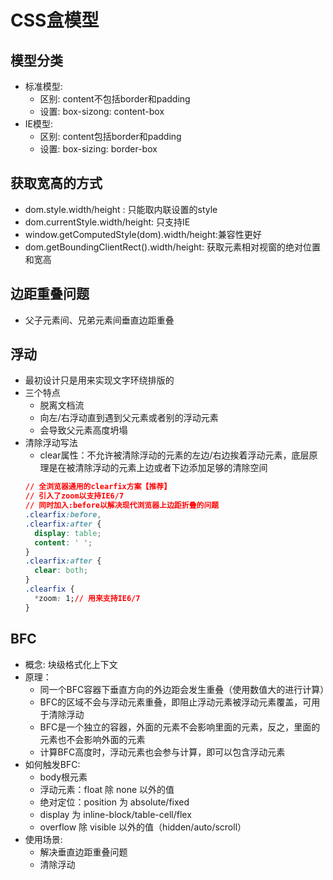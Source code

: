 # CSS盒模型

## 模型分类
- 标准模型: 
    + 区别: content不包括border和padding 
    + 设置: box-sizong: content-box
- IE模型: 
    + 区别: content包括border和padding
    + 设置: box-sizing: border-box

## 获取宽高的方式
- dom.style.width/height : 只能取内联设置的style
- dom.currentStyle.width/height: 只支持IE
- window.getComputedStyle(dom).width/height:兼容性更好
- dom.getBoundingClientRect().width/height: 获取元素相对视窗的绝对位置和宽高

## 边距重叠问题
- 父子元素间、兄弟元素间垂直边距重叠

## 浮动
- 最初设计只是用来实现文字环绕排版的
- 三个特点
    + 脱离文档流
    + 向左/右浮动直到遇到父元素或者别的浮动元素
    + 会导致父元素高度坍塌
- 清除浮动写法
    + clear属性：不允许被清除浮动的元素的左边/右边挨着浮动元素，底层原理是在被清除浮动的元素上边或者下边添加足够的清除空间
    ```css
    // 全浏览器通用的clearfix方案【推荐】
    // 引入了zoom以支持IE6/7
    // 同时加入:before以解决现代浏览器上边距折叠的问题
    .clearfix:before,
    .clearfix:after {
      display: table;
      content: ' ';
    }
    .clearfix:after {
      clear: both;
    }
    .clearfix {
      *zoom: 1;// 用来支持IE6/7
    }
    ```


## BFC
- 概念: 块级格式化上下文
- 原理：
    + 同一个BFC容器下垂直方向的外边距会发生重叠（使用数值大的进行计算）
    + BFC的区域不会与浮动元素重叠，即阻止浮动元素被浮动元素覆盖，可用于清除浮动
    + BFC是一个独立的容器，外面的元素不会影响里面的元素，反之，里面的元素也不会影响外面的元素
    + 计算BFC高度时，浮动元素也会参与计算，即可以包含浮动元素
- 如何触发BFC:
    + body根元素
    + 浮动元素：float 除 none 以外的值
    + 绝对定位：position 为 absolute/fixed
    + display 为 inline-block/table-cell/flex
    + overflow 除 visible 以外的值（hidden/auto/scroll）
- 使用场景:
    + 解决垂直边距重叠问题
    + 清除浮动


